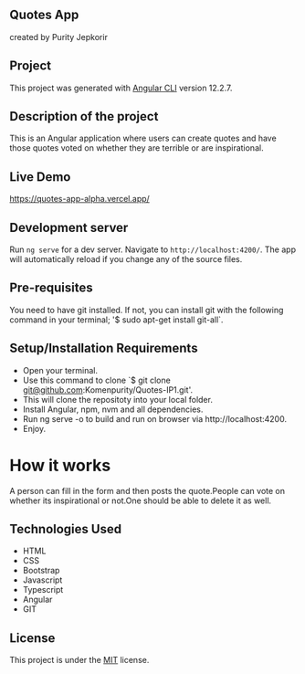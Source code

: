 ## Quotes App 
created by Purity Jepkorir

## Project
This project was generated with [Angular CLI](https://github.com/angular/angular-cli) version 12.2.7.

## Description of the project

This is an Angular application where users can create quotes and have those quotes voted on whether they are terrible or are inspirational.

## Live Demo
 https://quotes-app-alpha.vercel.app/


## Development server

Run `ng serve` for a dev server. Navigate to `http://localhost:4200/`. The app will automatically reload if you change any of the source files.

## Pre-requisites

You need to have git installed. If not, you can install git with the following command in your terminal; '$ sudo apt-get install git-all`.

## Setup/Installation Requirements

* Open your terminal.
* Use this command to clone `$ git clone git@github.com:Komenpurity/Quotes-IP1.git'.
* This will clone the repositoty into your local folder.
* Install Angular, npm, nvm and all dependencies.
* Run ng serve -o to build and run on browser via http://localhost:4200.
* Enjoy.

# How it works

A person can fill in the form and then posts the quote.People can vote on whether its
inspirational or not.One should be able to delete it as well.

## Technologies Used

* HTML
* CSS
* Bootstrap
* Javascript
* Typescript
* Angular
* GIT

## License

This project is under the [MIT](https://opensource.org/licenses/MIT) license.
